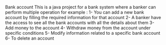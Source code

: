 Bank account 
This is a java project for a bank system where a banker can perform multiple operation for example :
1- You can add a new bank account by filling the required information for that account 
2- A banker have the access to see all the bank accounts with all the details about them 
3- Add money to the account 
4- Withdraw money from the account under specific conditions 
5- Modify information related to a specific bank account 
6- To delete an account

